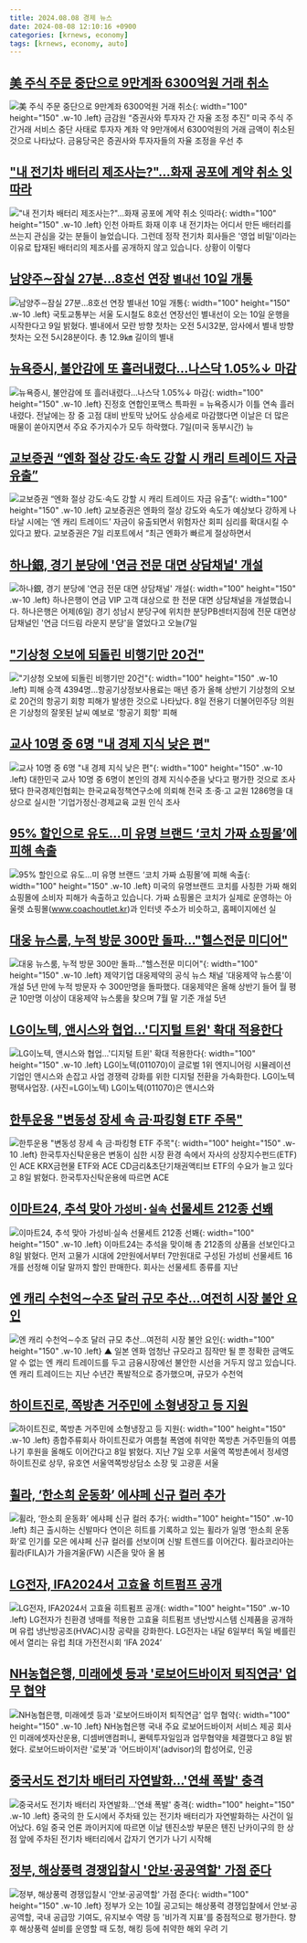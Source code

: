 ```yaml
---
title: 2024.08.08 경제 뉴스
date: 2024-08-08 12:10:16 +0900
categories: [krnews, economy]
tags: [krnews, economy, auto]
---
```

## [美 주식 주문 중단으로 9만계좌 6300억원 거래 취소](https://n.news.naver.com/mnews/article/366/0001010512)

![美 주식 주문 중단으로 9만계좌 6300억원 거래 취소](https://mimgnews.pstatic.net/image/origin/366/2024/08/07/1010512.jpg?type=nf220_150){: width="100" height="150" .w-10 .left}
금감원 “증권사와 투자자 간 자율 조정 추진” 미국 주식 주간거래 서비스 중단 사태로 투자자 계좌 약 9만개에서 6300억원의 거래 금액이 취소된 것으로 나타났다. 금융당국은 증권사와 투자자들의 자율 조정을 우선 추

## ["내 전기차 배터리 제조사는?"…화재 공포에 계약 취소 잇따라](https://n.news.naver.com/mnews/article/448/0000470879)

!["내 전기차 배터리 제조사는?"…화재 공포에 계약 취소 잇따라](https://mimgnews.pstatic.net/image/origin/448/2024/08/07/470879.jpg?type=nf220_150){: width="100" height="150" .w-10 .left}
인천 아파트 화재 이후 내 전기차는 어디서 만든 배터리를 쓰는지 관심을 갖는 분들이 늘었습니다. 그런데 정작 전기차 회사들은 '영업 비밀'이라는 이유로 탑재된 배터리의 제조사를 공개하지 않고 있습니다. 상황이 이렇다

## [남양주∼잠실 27분…8호선 연장 `별내선` 10일 개통](https://n.news.naver.com/mnews/article/029/0002893831)

![남양주∼잠실 27분…8호선 연장 `별내선` 10일 개통](https://mimgnews.pstatic.net/image/origin/029/2024/08/08/2893831.jpg?type=nf220_150){: width="100" height="150" .w-10 .left}
국토교통부는 서울 도시철도 8호선 연장선인 별내선이 오는 10일 운행을 시작한다고 9일 밝혔다. 별내에서 모란 방향 첫차는 오전 5시32분, 암사에서 별내 방향 첫차는 오전 5시28분이다. 총 12.9㎞ 길이의 별내

## [뉴욕증시, 불안감에 또 흘러내렸다…나스닥 1.05%↓ 마감](https://n.news.naver.com/mnews/article/001/0014862312)

![뉴욕증시, 불안감에 또 흘러내렸다…나스닥 1.05%↓ 마감](https://mimgnews.pstatic.net/image/origin/001/2024/08/08/14862312.jpg?type=nf220_150){: width="100" height="150" .w-10 .left}
진정호 연합인포맥스 특파원 = 뉴욕증시가 이틀 연속 흘러내렸다. 전날에는 장 중 고점 대비 반토막 났어도 상승세로 마감했다면 이날은 더 많은 매물이 쏟아지면서 주요 주가지수가 모두 하락했다. 7일(미국 동부시간) 뉴

## [교보증권 “엔화 절상 강도·속도 강할 시 캐리 트레이드 자금 유출”](https://n.news.naver.com/mnews/article/018/0005807105)

![교보증권 “엔화 절상 강도·속도 강할 시 캐리 트레이드 자금 유출”](https://mimgnews.pstatic.net/image/origin/018/2024/08/07/5807105.jpg?type=nf220_150){: width="100" height="150" .w-10 .left}
교보증권은 엔화의 절상 강도와 속도가 예상보다 강하게 나타날 시에는 ‘엔 캐리 트레이드’ 자금이 유출되면서 위험자산 회피 심리를 확대시킬 수 있다고 봤다. 교보증권은 7일 리포트에서 “최근 엔화가 빠르게 절상하면서

## [하나銀, 경기 분당에 '연금 전문 대면 상담채널' 개설](https://n.news.naver.com/mnews/article/374/0000396559)

![하나銀, 경기 분당에 '연금 전문 대면 상담채널' 개설](https://mimgnews.pstatic.net/image/origin/374/2024/08/07/396559.jpg?type=nf220_150){: width="100" height="150" .w-10 .left}
하나은행이 연금 VIP 고객 대상으로 한 전문 대면 상담채널을 개설했습니다. 하나은행은 어제(6일) 경기 성남시 분당구에 위치한 분당PB센터지점에 전문 대면상담채널인 '연금 더드림 라운지 분당'을 열었다고 오늘(7일

## ["기상청 오보에 되돌린 비행기만 20건"](https://n.news.naver.com/mnews/article/029/0002893766)

!["기상청 오보에 되돌린 비행기만 20건"](https://mimgnews.pstatic.net/image/origin/029/2024/08/08/2893766.jpg?type=nf220_150){: width="100" height="150" .w-10 .left}
피해 승객 4394명…항공기상정보사용료는 매년 증가 올해 상반기 기상청의 오보로 20건의 항공기 회항 피해가 발생한 것으로 나타났다. 8일 전용기 더불어민주당 의원은 기상청의 잘못된 날씨 예보로 '항공기 회항' 피해

## [교사 10명 중 6명 "내 경제 지식 낮은 편"](https://n.news.naver.com/mnews/article/029/0002893818)

![교사 10명 중 6명 "내 경제 지식 낮은 편"](https://mimgnews.pstatic.net/image/origin/029/2024/08/08/2893818.jpg?type=nf220_150){: width="100" height="150" .w-10 .left}
대한민국 교사 10명 중 6명이 본인의 경제 지식수준을 낮다고 평가한 것으로 조사됐다 한국경제인협회는 한국교육정책연구소에 의뢰해 전국 초·중·고 교원 1286명을 대상으로 실시한 '기업가정신·경제교육 교원 인식 조사

## [95% 할인으로 유도…미 유명 브랜드 ‘코치 가짜 쇼핑몰’에 피해 속출](https://n.news.naver.com/mnews/article/449/0000282164)

![95% 할인으로 유도…미 유명 브랜드 ‘코치 가짜 쇼핑몰’에 피해 속출](https://mimgnews.pstatic.net/image/origin/449/2024/08/08/282164.jpg?type=nf220_150){: width="100" height="150" .w-10 .left}
미국의 유명브랜드 코치를 사칭한 가짜 해외 쇼핑몰에 소비자 피해가 속출하고 있습니다. 가짜 쇼핑몰은 코치가 실제로 운영하는 아울렛 쇼핑몰(www.coachoutlet.kr)과 인터넷 주소가 비슷하고, 홈페이지에선 실

## [대웅 뉴스룸, 누적 방문 300만 돌파…"헬스전문 미디어"](https://n.news.naver.com/mnews/article/003/0012714829)

![대웅 뉴스룸, 누적 방문 300만 돌파…"헬스전문 미디어"](https://mimgnews.pstatic.net/image/origin/003/2024/08/07/12714829.jpg?type=nf220_150){: width="100" height="150" .w-10 .left}
제약기업 대웅제약의 공식 뉴스 채널 '대웅제약 뉴스룸'이 개설 5년 만에 누적 방문자 수 300만명을 돌파했다. 대웅제약은 올해 상반기 들어 월 평균 10만명 이상이 대웅제약 뉴스룸을 찾으며 7월 말 기준 개설 5년

## [LG이노텍, 앤시스와 협업…'디지털 트윈' 확대 적용한다](https://n.news.naver.com/mnews/article/018/0005807346)

![LG이노텍, 앤시스와 협업…'디지털 트윈' 확대 적용한다](https://mimgnews.pstatic.net/image/origin/018/2024/08/08/5807346.jpg?type=nf220_150){: width="100" height="150" .w-10 .left}
LG이노텍(011070)이 글로벌 1위 엔지니어링 시뮬레이션 기업인 앤시스와 손잡고 사업 경쟁력 강화를 위한 디지털 전환을 가속화한다. LG이노텍 평택사업장. (사진=LG이노텍) LG이노텍(011070)은 앤시스와

## [한투운용 "변동성 장세 속 금·파킹형 ETF 주목"](https://n.news.naver.com/mnews/article/018/0005807298)

![한투운용 "변동성 장세 속 금·파킹형 ETF 주목"](https://mimgnews.pstatic.net/image/origin/018/2024/08/08/5807298.jpg?type=nf220_150){: width="100" height="150" .w-10 .left}
한국투자신탁운용은 변동이 심한 시장 환경 속에서 자사의 상장지수펀드(ETF)인 ACE KRX금현물 ETF와 ACE CD금리&초단기채권액티브 ETF의 수요가 늘고 있다고 8일 밝혔다. 한국투자신탁운용에 따르면 ACE

## [이마트24, 추석 맞아 `가성비·실속` 선물세트 212종 선봬](https://n.news.naver.com/mnews/article/029/0002893740)

![이마트24, 추석 맞아 `가성비·실속` 선물세트 212종 선봬](https://mimgnews.pstatic.net/image/origin/029/2024/08/08/2893740.jpg?type=nf220_150){: width="100" height="150" .w-10 .left}
이마트24는 추석을 맞이해 총 212종의 상품을 선보인다고 8일 밝혔다. 먼저 고물가 시대에 2만원에서부터 7만원대로 구성된 가성비 선물세트 16개를 선정해 이달 말까지 할인 판매한다. 회사는 선물세트 종류를 지난

## [엔 캐리 수천억∼수조 달러 규모 추산…여전히 시장 불안 요인](https://n.news.naver.com/mnews/article/055/0001179786)

![엔 캐리 수천억∼수조 달러 규모 추산…여전히 시장 불안 요인](https://mimgnews.pstatic.net/image/origin/055/2024/08/08/1179786.jpg?type=nf220_150){: width="100" height="150" .w-10 .left}
▲ 일본 엔화 엄청난 규모라고 짐작만 될 뿐 정확한 금액도 알 수 없는 엔 캐리 트레이드를 두고 금융시장에선 불안한 시선을 거두지 않고 있습니다. 엔 캐리 트레이드는 지난 수년간 폭발적으로 증가했으며, 규모가 수천억

## [하이트진로, 쪽방촌 거주민에 소형냉장고 등 지원](https://n.news.naver.com/mnews/article/003/0012716782)

![하이트진로, 쪽방촌 거주민에 소형냉장고 등 지원](https://mimgnews.pstatic.net/image/origin/003/2024/08/08/12716782.jpg?type=nf220_150){: width="100" height="150" .w-10 .left}
종합주류회사 하이트진로가 여름철 폭염에 취약한 쪽방촌 거주민들의 여름나기 후원을 올해도 이어간다고 8일 밝혔다. 지난 7일 오후 서울역 쪽방촌에서 정세영 하이트진로 상무, 유호연 서울역쪽방상담소 소장 및 고광훈 서울

## [휠라, ‘한소희 운동화’ 에샤페 신규 컬러 추가](https://n.news.naver.com/mnews/article/243/0000062988)

![휠라, ‘한소희 운동화’ 에샤페 신규 컬러 추가](https://mimgnews.pstatic.net/image/origin/243/2024/08/08/62988.jpg?type=nf220_150){: width="100" height="150" .w-10 .left}
최근 출시하는 신발마다 연이은 히트를 기록하고 있는 휠라가 일명 ‘한소희 운동화’로 인기를 모은 에샤페 신규 컬러를 선보이며 신발 트렌드를 이어간다. 휠라코리아는 휠라(FILA)가 가을겨울(FW) 시즌을 맞아 올 봄

## [LG전자, IFA2024서 고효율 히트펌프 공개](https://n.news.naver.com/mnews/article/016/0002347185)

![LG전자, IFA2024서 고효율 히트펌프 공개](https://mimgnews.pstatic.net/image/origin/016/2024/08/08/2347185.jpg?type=nf220_150){: width="100" height="150" .w-10 .left}
LG전자가 친환경 냉매를 적용한 고효율 히트펌프 냉난방시스템 신제품을 공개하며 유럽 냉난방공조(HVAC)시장 공략을 강화한다. LG전자는 내달 6일부터 독일 베를린에서 열리는 유럽 최대 가전전시회 ‘IFA 2024’

## [NH농협은행, 미래에셋 등과 '로보어드바이저 퇴직연금' 업무 협약](https://n.news.naver.com/mnews/article/421/0007717800)

![NH농협은행, 미래에셋 등과 '로보어드바이저 퇴직연금' 업무 협약](https://mimgnews.pstatic.net/image/origin/421/2024/08/08/7717800.jpg?type=nf220_150){: width="100" height="150" .w-10 .left}
NH농협은행 국내 주요 로보어드바이저 서비스 제공 회사인 미래에셋자산운용, 디셈버앤컴퍼니, 콴텍투자일임과 업무협약을 체결했다고 8일 밝혔다. 로보어드바이저란 '로봇'과 '어드바이저'(advisor)의 합성어로, 인공

## [중국서도 전기차 배터리 자연발화...'연쇄 폭발' 충격](https://n.news.naver.com/mnews/article/092/0002341150)

![중국서도 전기차 배터리 자연발화...'연쇄 폭발' 충격](https://mimgnews.pstatic.net/image/origin/092/2024/08/07/2341150.jpg?type=nf220_150){: width="100" height="150" .w-10 .left}
중국의 한 도시에서 주차돼 있는 전기차 배터리가 자연발화하는 사건이 일어났다. 6일 중국 언론 콰이커지에 따르면 이날 톈진소방 부문은 톈진 난카이구의 한 상점 앞에 주차된 전기차 배터리에서 갑자기 연기가 나기 시작해

## [정부, 해상풍력 경쟁입찰시 '안보·공공역할' 가점 준다](https://n.news.naver.com/mnews/article/082/0001283150)

![정부, 해상풍력 경쟁입찰시 '안보·공공역할' 가점 준다](https://mimgnews.pstatic.net/image/origin/082/2024/08/08/1283150.jpg?type=nf220_150){: width="100" height="150" .w-10 .left}
정부가 오는 10월 공고되는 해상풍력 경쟁입찰에서 안보·공공역할, 국내 공급망 기여도, 유지보수 역량 등 '비가격 지표'를 중점적으로 평가한다. 향후 해상풍력 설비를 운영할 때 도청, 해킹 등에 취약한 해외 우려 기

